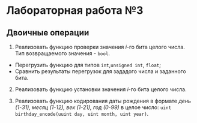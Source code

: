 # Лабораторная работа №3 
## Двоичные операции

1. Реализовать функцию проверки значения _i_-го бита целого числа. Тип возвращаемого значения - `bool`. 
  - Перегрузить функцию для типов `int`,`unsigned int`, `float`; 
  - Сравнить результаты перегрузок для зададого числа и заданного бита.

2. Реализовать функцию установки значения _i_-го бита целого числа.

3. Реализовать функцию кодирования даты рождения в формате _день (1-31), месяц (1-12), век (1-21), год (0-99)_ в целое число:
   `uint birthday_encode(uuint day, uint month, uint year)`.
